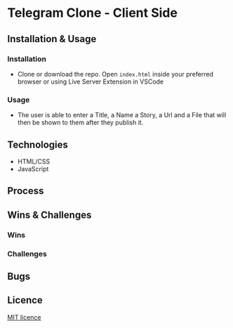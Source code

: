 # Telegram Clone - Client Side

## Installation & Usage

### Installation
* Clone or download the repo. Open `index.html` inside your preferred browser or using Live Server Extension in VSCode

### Usage
* The user is able to enter a Title, a Name a Story, a Url and a File that will then be shown to them after they publish it. 



## Technologies
* HTML/CSS
* JavaScript

## Process


## Wins & Challenges

### Wins


### Challenges


## Bugs

## Licence
[MIT licence](https://opensource.org/licenses/mit-license.php)

